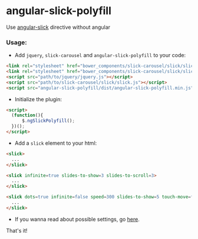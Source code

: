 # angular-slick-polyfill
Use [angular-slick](https://github.com/vasyabigi/angular-slick) directive without angular

### Usage:

- Add `jquery`, `slick-carousel` and `angular-slick-polyfill` to your code:

```html
<link rel="stylesheet" href="bower_components/slick-carousel/slick/slick.css">
<link rel="stylesheet" href="bower_components/slick-carousel/slick/slick-theme.css">
<script src="path/to/jquery/jquery.js"></script>
<script src="path/to/slick-carousel/slick/slick.js"></script>
<script src="angular-slick-polyfill/dist/angular-slick-polyfill.min.js"></script>
```

- Initialize the plugin:

```html
<script>
  (function(){
      $.ngSlickPolyfill();
  })();
</script>
```

- Add a `slick` element to your html:

```html
<slick>
  ...
</slick>

<slick infinite=true slides-to-show=3 slides-to-scroll=3>
  ...
</slick>

<slick dots=true infinite=false speed=300 slides-to-show=5 touch-move=false slides-to-scroll=1>
  ...
</slick>
```

- If you wanna read about possible settings, go [here](http://kenwheeler.github.io/slick/#settings).

That's it!
